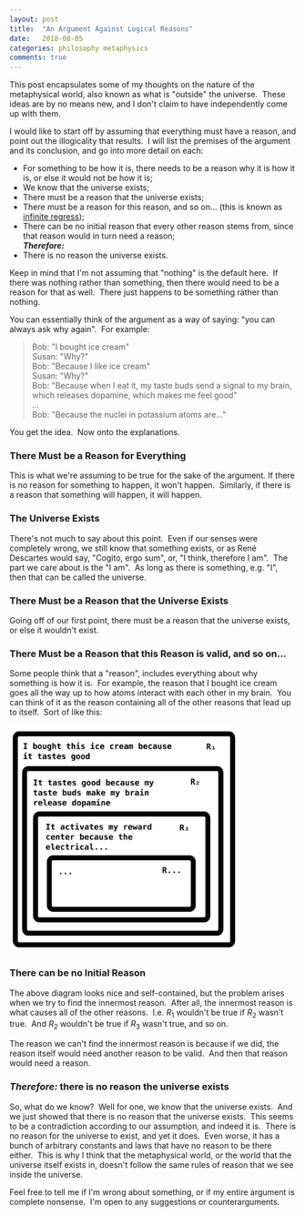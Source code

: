 ```yaml
---
layout: post
title:  "An Argument Against Logical Reasons"
date:   2018-08-05
categories: philosophy metaphysics
comments: true
---
```

This post encapsulates some of my thoughts on the nature of the metaphysical world, also known as what is "outside" the universe.  These ideas are by no means new, and I don't claim to have independently come up with them.

I would like to start off by assuming that everything must have a reason, and point out the illogicality that results.  I will list the premises of the argument and its conclusion, and go into more detail on each:

- For something to be how it is, there needs to be a reason why it is how it is, or else it would not be how it is;
- We know that the universe exists;
- There must be a reason that the universe exists;
- There must be a reason for this reason, and so on... (this is known as <a href="https://en.wikipedia.org/wiki/Infinite_regress" target="_blank" rel="noopener">infinite regress</a>);
- There can be no initial reason that every other reason stems from, since that reason would in turn need a reason;  
  ***Therefore:***  
- There is no reason the universe exists.

Keep in mind that I'm not assuming that "nothing" is the default here.  If there was nothing rather than something, then there would need to be a reason for that as well.  There just happens to be something rather than nothing.

You can essentially think of the argument as a way of saying: "you can always ask why again".  For example:

>Bob: "I bought ice cream"  
>Susan: "Why?"  
>Bob: "Because I like ice cream"  
>Susan: "Why?"  
>Bob: "Because when I eat it, my taste buds send a signal to my brain, which releases dopamine, which makes me feel good"  
>...  
>Bob: "Because the nuclei in potassium atoms are..."

You get the idea.  Now onto the explanations.

### There Must be a Reason for Everything
This is what we're assuming to be true for the sake of the argument.  If there is no reason for something to happen, it won't happen.  Similarly, if there is a reason that something will happen, it will happen.

### The Universe Exists
There's not much to say about this point.  Even if our senses were completely wrong, we still know that something exists, or as René Descartes would say, "Cogito, ergo sum", or, "I think, therefore I am".  The part we care about is the "I am".  As long as there is something, e.g. "I", then that can be called the universe.

### There Must be a Reason that the Universe Exists
Going off of our first point, there must be a reason that the universe exists, or else it wouldn't exist.

### There Must be a Reason that this Reason is valid, and so on...
Some people think that a "reason", includes everything about why something is how it is.  For example, the reason that I bought ice cream goes all the way up to how atoms interact with each other in my brain.  You can think of it as the reason containing all of the other reasons that lead up to itself.  Sort of like this:

<img src="/assets/reason-flow.svg" alt="reason flow" width="400" height="400" />

### There can be no Initial Reason
The above diagram looks nice and self-contained, but the problem arises when we try to find the innermost reason.  After all, the innermost reason is what causes all of the other reasons.  I.e. $R_{1}$ wouldn't be true if $R_{2}$ wasn't true.  And $R_{2}$ wouldn't be true if $R_{3}$ wasn't true, and so on.

The reason we can't find the innermost reason is because if we did, the reason itself would need another reason to be valid.  And then that reason would need a reason.

### ***Therefore:*** there is no reason the universe exists
So, what do we know?  Well for one, we know that the universe exists.  And we just showed that there is no reason that the universe exists.  This seems to be a contradiction according to our assumption, and indeed it is.  There is no reason for the universe to exist, and yet it does.  Even worse, it has a bunch of arbitrary constants and laws that have no reason to be there either.  This is why I think that the metaphysical world, or the world that the universe itself exists in, doesn't follow the same rules of reason that we see inside the universe.

Feel free to tell me if I'm wrong about something, or if my entire argument is complete nonsense.  I'm open to any suggestions or counterarguments.
